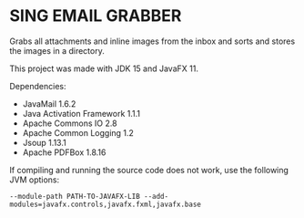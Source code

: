 # SING EMAIL GRABBER
Grabs all attachments and inline images from the inbox and sorts and stores the images in a directory.  
  
This project was made with JDK 15 and JavaFX 11.  
  
Dependencies:
- JavaMail 1.6.2  
- Java Activation Framework 1.1.1  
- Apache Commons IO 2.8  
- Apache Common Logging 1.2  
- Jsoup 1.13.1  
- Apache PDFBox 1.8.16  
  
If compiling and running the source code does not work, use the following JVM options:
```
--module-path PATH-TO-JAVAFX-LIB --add-modules=javafx.controls,javafx.fxml,javafx.base
```
